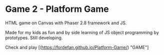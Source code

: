 # Game 2 - Platform Game

HTML game on Canvas with Phaser 2.8 framework and JS.

Made for my kids as fun and by side learning of JS object programming by prototypes. Still developing.

Check and play [(https://fordefan.github.io/Platform-Game/) "GAME"]
